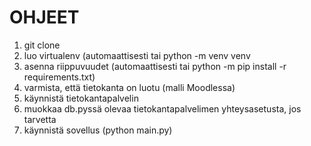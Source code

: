 # OHJEET
1) git clone
2) luo virtualenv (automaattisesti tai python -m venv venv
3) asenna riippuvuudet (automaattisesti tai python -m pip install -r requirements.txt)
4) varmista, että tietokanta on luotu (malli Moodlessa)
5) käynnistä tietokantapalvelin
6) muokkaa db.pyssä olevaa tietokantapalvelimen yhteysasetusta, jos tarvetta
7) käynnistä sovellus (python main.py)
